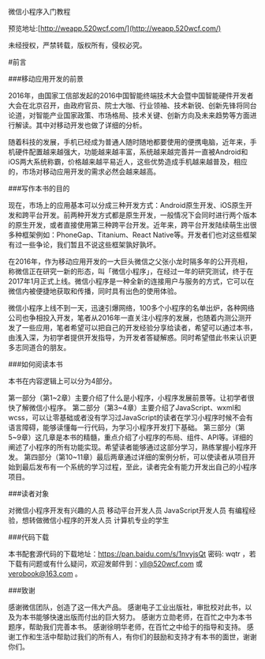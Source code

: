 微信小程序入门教程

预览地址:[http://weapp.520wcf.com/](http://weapp.520wcf.com/)

未经授权，严禁转载，版权所有，侵权必究。

#前言

###移动应用开发的前景

2016年，由国家工信部发起的2016中国智能终端技术大会暨中国智能硬件开发者大会在北京召开，由政府官员、院士大咖、行业领袖、技术新锐、创新先锋将同台论道，对智能产业国家政策、市场格局、技术关键、创新方向及未来趋势等方面进行解读。其中对移动开发也做了详细的分析。

随着科技的发展，手机已经成为普通人随时随地都要使用的便携电脑，近年来，手机硬件配置越来越强大，功能越来越丰富，系统越来越完善并一直被Android和iOS两大系统称霸，价格越来越平易近人，这些优势造成手机越来越普及，相应的，市场对移动应用开发的需求必然会越来越高。

###写作本书的目的

现在，市场上的应用基本可以分成三种开发方式：Android原生开发、iOS原生开发和跨平台开发。前两种开发方式都是原生开发，一般情况下会同时进行两个版本的原生开发，或者直接使用第三种跨平台开发。近年来，跨平台开发陆续萌生出很多种框架例如：PhoneGap、Titanium、React Native等。开发者们也对这些框架有过一些争论，我们暂且不说这些框架孰好孰坏。

在2016年，作为移动应用开发的一大巨头微信之父张小龙时隔多年的公开亮相，称微信正在研究一新的形态，叫「微信小程序」，在经过一年的研究测试，终于在2017年1月正式上线。微信小程序是一种全新的连接用户与服务的方式，它可以在微信内被便捷地获取和传播，同时具有出色的使用体验。

微信小程序上线不到一天，迅速引爆网络，100多个小程序的名单出炉，各种网络公司也争相投入开发，笔者从2016年一直关注小程序的发展，也随着内测公测开发了一些应用，笔者希望可以把自己的开发经验分享给读者，希望可以通过本书，由浅入深，为初学者提供开发指导，为开发者答疑解惑。同时希望借此书来认识更多志同道合的朋友。

###如何阅读本书

本书在内容逻辑上可以分为4部分。

第一部分（第1~2章）主要介绍了什么是小程序，小程序发展前景等。让初学者很快了解微信小程序。
第二部分（第3~4章）主要介绍了JavaScript、wxml和wcss，可以让零基础或者没有学习过JavaScript的读者在学习小程序时候不会有语言障碍，能够读懂每一行代码，为学习小程序开发打下基础。
第三部分（第5~9章）这几章是本书的精髓，重点介绍了小程序的布局、组件、API等。详细的阐述了小程序的所有功能实现。希望读者能够通过这部分学习，熟练掌握小程序开发。
第四部分（第10~11章）最后两章通过详细的案例分析，可以使读者从项目开始到最后发布有一个系统的学习过程，至此，读者完全有能力开发出自己的小程序项目。

###读者对象

对微信小程序开发有兴趣的人员
移动平台开发人员
JavaScript开发人员
有编程经验，想转做微信小程序的开发人员
计算机专业的学生

###代码下载

本书配套源代码的下载地址：https://pan.baidu.com/s/1nvyjsQt 密码: wqtr ，若下载有问题或有什么疑问，欢迎发邮件到：yll@520wcf.com 或 verobook@163.com 。

###致谢

感谢微信团队，创造了这一伟大产品。
感谢电子工业出版社，审批校对此书，以及为本书能够快速出版而付出的巨大努力。
感谢方立勋老师，在百忙之中为本书题序，帮助我们完善本书。
感谢徐明华老师，在百忙之中给于的指导和支持。
感谢工作和生活中帮助过我们的所有人，有你们的鼓励和支持才有本书的面世，谢谢你们。



























